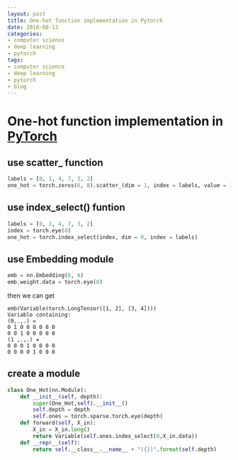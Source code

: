 ```yaml
---
layout: post
title: One-hot function implementation in Pytorch
date: 2018-08-13
categories:
- computer science
- deep learning
- pytorch
tags:
- computer science
- deep learning
- pytorch
- blog
---
```


# One-hot function implementation in [PyTorch](https://pytorch.org/docs/stable/index.html)

## use scatter_ function
```python
labels = [0, 1, 4, 7, 3, 2]
one_hot = torch.zeros(6, 8).scatter_(dim = 1, index = labels, value = 1)
```

## use index_select() funtion
```python
labels = [0, 1, 4, 7, 3, 2]
index = torch.eye(8)
one_hot = torch.index_select(index, dim = 0, index = labels)
```

## use Embedding module
```python
emb = nn.Embedding(8, 8)
emb.weight.data = torch.eye(8)
```
then we can get
```
emb(Variable(torch.LongTensor([1, 2], [3, 4])))
Variable containing:
(0,.,.) = 
0 1 0 0 0 0 0 0 
0 0 1 0 0 0 0 0
(1 ,.,.) =
0 0 0 1 0 0 0 0
0 0 0 0 1 0 0 0
```

## create  a module
```python
class One_Hot(nn.Module):
    def __init__(self, depth):
        super(One_Hot,self).__init__()
        self.depth = depth
        self.ones = torch.sparse.torch.eye(depth)
    def forward(self, X_in):
        X_in = X_in.long()
        return Variable(self.ones.index_select(0,X_in.data))
    def __repr__(self):
        return self.__class__.__name__ + "({})".format(self.depth)
```

